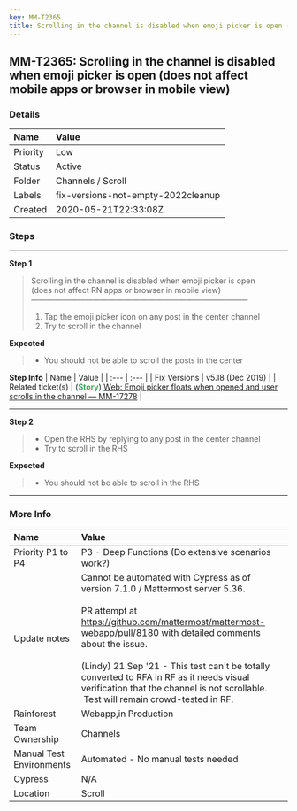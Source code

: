 ```yaml
---
key: MM-T2365
title: Scrolling in the channel is disabled when emoji picker is open (does not affect mobile apps or browser in mobile view)
---
```


## MM-T2365: Scrolling in the channel is disabled when emoji picker is open (does not affect mobile apps or browser in mobile view)

### Details

| Name     | Value                              |
| :------- | :--------------------------------- |
| Priority | Low                                |
| Status   | Active                             |
| Folder   | Channels / Scroll                  |
| Labels   | fix-versions-not-empty-2022cleanup |
| Created  | 2020-05-21T22:33:08Z               |

### Steps

<hr/>

**Step 1**

> <article>Scrolling in the channel is disabled when emoji picker is open<br />(does not affect RN apps or browser in mobile view)<br />————————————————————————————<ol><li>Tap the emoji picker icon on any post in the center channel</li><li>Try to scroll in the channel</li></ol></article>

**Expected**

> <article><ul><li>You should not be able to scroll the posts in the center</li></ul></article>

**Step Info**
| Name | Value |
| :--- | :--- |
| Fix Versions | v5.18 (Dec 2019) |
| Related ticket(s) | (<strong><span style="color:rgb(65, 168, 95)">Story</span></strong>) <a href="https://mattermost.atlassian.net/browse/MM-17278">Web: Emoji picker floats when opened and user scrolls in the channel — MM-17278</a> |

<hr/>

**Step 2**

> <article><ul><li>Open the RHS by replying to any post in the center channel</li><li>Try to scroll in the RHS</li></ul></article>

**Expected**

> <article><ul><li>You should not be able to scroll in the RHS</li></ul></article>

<hr/>

### More Info

| Name                     | Value                                                                                                                                                                                                                                                                                                                                                                                                 |
| :----------------------- | :---------------------------------------------------------------------------------------------------------------------------------------------------------------------------------------------------------------------------------------------------------------------------------------------------------------------------------------------------------------------------------------------------- |
| Priority P1 to P4        | P3 - Deep Functions (Do extensive scenarios work?)                                                                                                                                                                                                                                                                                                                                                    |
| Update notes             | Cannot be automated with Cypress as of version 7.1.0 / Mattermost server 5.36.<br /><br />PR attempt at https://github.com/mattermost/mattermost-webapp/pull/8180 with detailed comments about the issue.<br /><br />(Lindy) 21 Sep '21 - This test can't be totally converted to RFA in RF as it needs visual verification that the channel is not scrollable.  Test will remain crowd-tested in RF. |
| Rainforest               | Webapp,in Production                                                                                                                                                                                                                                                                                                                                                                                  |
| Team Ownership           | Channels                                                                                                                                                                                                                                                                                                                                                                                              |
| Manual Test Environments | Automated - No manual tests needed                                                                                                                                                                                                                                                                                                                                                                    |
| Cypress                  | N/A                                                                                                                                                                                                                                                                                                                                                                                                   |
| Location                 | Scroll                                                                                                                                                                                                                                                                                                                                                                                                |
